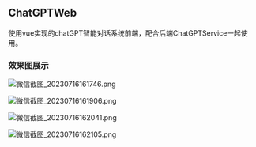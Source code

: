 ## ChatGPTWeb

使用vue实现的chatGPT智能对话系统前端，配合后端ChatGPTService一起使用。



### 效果图展示

![微信截图_20230716161746.png](https://www.jingyoushui.cn/image/0012c158-9445-4cdf-b3d6-712d2bf34453.png)

![微信截图_20230716161906.png](https://www.jingyoushui.cn/image/9bb03de5-17d9-4666-89f7-38e8e40383b2.png)

![微信截图_20230716162041.png](https://www.jingyoushui.cn/image/12a4c797-e722-49b3-8271-61a873df0de4.png)

![微信截图_20230716162105.png](https://www.jingyoushui.cn/image/9d11c994-5a49-4f12-8070-6474216a8788.png)

